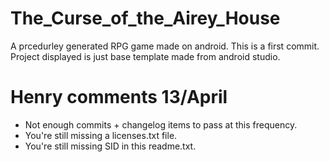 # The_Curse_of_the_Airey_House
A prcedurley generated RPG game made on android.
This is a first commit. Project displayed is just base template made from android studio.

# Henry comments 13/April
- Not enough commits + changelog items to pass at this frequency.
- You're still missing a licenses.txt file.
- You're still missing SID in this readme.txt.

